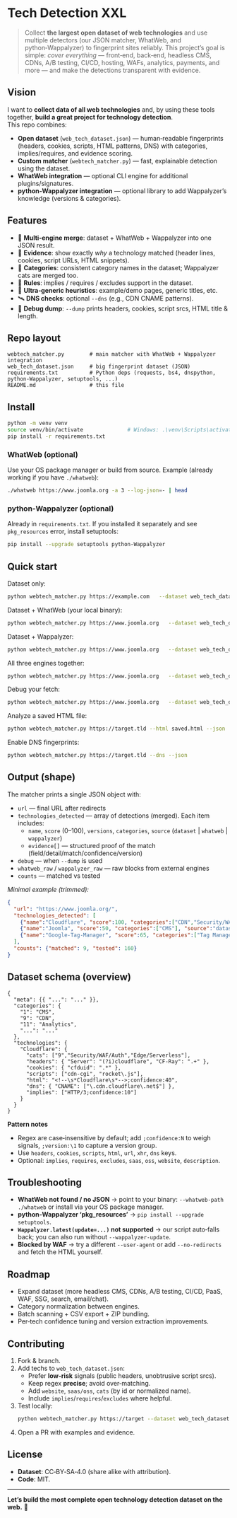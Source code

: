 # Tech Detection XXL

> Collect **the largest open dataset of web technologies** and use multiple detectors (our JSON matcher, WhatWeb, and python‑Wappalyzer) to fingerprint sites reliably. This project’s goal is simple: _cover everything_ — front‑end, back‑end, headless CMS, CDNs, A/B testing, CI/CD, hosting, WAFs, analytics, payments, and more — and make the detections transparent with evidence.

## Vision

I want to **collect data of all web technologies** and, by using these tools together, **build a great project for technology detection**.  
This repo combines:
- **Open dataset** (`web_tech_dataset.json`) — human‑readable fingerprints (headers, cookies, scripts, HTML patterns, DNS) with categories, implies/requires, and evidence scoring.
- **Custom matcher** (`webtech_matcher.py`) — fast, explainable detection using the dataset.
- **WhatWeb integration** — optional CLI engine for additional plugins/signatures.
- **python‑Wappalyzer integration** — optional library to add Wappalyzer’s knowledge (versions & categories).

## Features

- 🔎 **Multi‑engine merge**: dataset + WhatWeb + Wappalyzer into one JSON result.
- 🧾 **Evidence**: show exactly _why_ a technology matched (header lines, cookies, script URLs, HTML snippets).
- 🪪 **Categories**: consistent category names in the dataset; Wappalyzer cats are merged too.
- 🧠 **Rules**: implies / requires / excludes support in the dataset.
- 🪪 **Ultra‑generic heuristics**: example/demo pages, generic titles, etc.
- 🛰 **DNS checks**: optional `--dns` (e.g., CDN CNAME patterns).
- 🧰 **Debug dump**: `--dump` prints headers, cookies, script srcs, HTML title & length.

## Repo layout

```
webtech_matcher.py        # main matcher with WhatWeb + Wappalyzer integration
web_tech_dataset.json     # big fingerprint dataset (JSON)
requirements.txt          # Python deps (requests, bs4, dnspython, python-Wappalyzer, setuptools, ...)
README.md                 # this file
```

## Install

```bash
python -m venv venv
source venv/bin/activate              # Windows: .\venv\Scripts\activate
pip install -r requirements.txt
```

### WhatWeb (optional)

Use your OS package manager or build from source. Example (already working if you have `./whatweb`):
```bash
./whatweb https://www.joomla.org -a 3 --log-json=- | head
```

### python‑Wappalyzer (optional)

Already in `requirements.txt`. If you installed it separately and see `pkg_resources` error, install setuptools:
```bash
pip install --upgrade setuptools python-Wappalyzer
```

## Quick start

Dataset only:
```bash
python webtech_matcher.py https://example.com   --dataset web_tech_dataset.json   --json
```

Dataset + WhatWeb (your local binary):
```bash
python webtech_matcher.py https://www.joomla.org   --dataset web_tech_dataset.json   --whatweb --whatweb-path ./whatweb --whatweb-aggr 3   --json > report.json
```

Dataset + Wappalyzer:
```bash
python webtech_matcher.py https://www.joomla.org   --dataset web_tech_dataset.json   --wappalyzer --wappalyzer-update   --json > report.json
```

All three engines together:
```bash
python webtech_matcher.py https://www.joomla.org   --dataset web_tech_dataset.json   --whatweb --whatweb-path ./whatweb --whatweb-aggr 3   --wappalyzer --wappalyzer-update   --json > merged_report.json
```

Debug your fetch:
```bash
python webtech_matcher.py https://www.joomla.org   --dataset web_tech_dataset.json   --dump --json
```

Analyze a saved HTML file:
```bash
python webtech_matcher.py https://target.tld --html saved.html --json
```

Enable DNS fingerprints:
```bash
python webtech_matcher.py https://target.tld --dns --json
```

## Output (shape)

The matcher prints a single JSON object with:
- `url` — final URL after redirects
- `technologies_detected` — array of detections (merged). Each item includes:
  - `name`, `score` (0–100), `versions`, `categories`, `source` (`dataset` | `whatweb` | `wappalyzer`)
  - `evidence[]` — structured proof of the match (field/detail/match/confidence/version)
- `debug` — when `--dump` is used
- `whatweb_raw` / `wappalyzer_raw` — raw blocks from external engines
- `counts` — matched vs tested

_Minimal example (trimmed):_
```json
{
  "url": "https://www.joomla.org/",
  "technologies_detected": [
    {"name":"Cloudflare", "score":100, "categories":["CDN","Security/WAF/Auth"], "source":"dataset"},
    {"name":"Joomla", "score":50, "categories":["CMS"], "source":"dataset"},
    {"name":"Google-Tag-Manager", "score":65, "categories":["Tag Managers"], "source":"wappalyzer"}
  ],
  "counts": {"matched": 9, "tested": 160}
}
```

## Dataset schema (overview)

```jsonc
{
  "meta": {{ "...": "..." }},
  "categories": {
    "1": "CMS",
    "9": "CDN",
    "11": "Analytics",
    "...": "..."
  },
  "technologies": {
    "Cloudflare": {
      "cats": ["9","Security/WAF/Auth","Edge/Serverless"],
      "headers": { "Server": "(?i)cloudflare", "CF-Ray": ".+" },
      "cookies": { "cfduid": ".*" },
      "scripts": ["cdn-cgi", "rocket\.js"],
      "html": "<!--\s*Cloudflare\s*-->;confidence:40",
      "dns": { "CNAME": ["\.cdn.cloudflare\.net$"] },
      "implies": ["HTTP/3;confidence:10"]
    }
  }
}
```

**Pattern notes**
- Regex are case‑insensitive by default; add `;confidence:N` to weigh signals, `;version:\1` to capture a version group.
- Use `headers`, `cookies`, `scripts`, `html`, `url`, `xhr`, `dns` keys.
- Optional: `implies`, `requires`, `excludes`, `saas`, `oss`, `website`, `description`.

## Troubleshooting

- **WhatWeb not found / no JSON** → point to your binary: `--whatweb-path ./whatweb` or install via your OS package manager.
- **python‑Wappalyzer ‘pkg_resources’** → `pip install --upgrade setuptools`.
- **`Wappalyzer.latest(update=...)` not supported** → our script auto‑falls back; you can also run without `--wappalyzer-update`.
- **Blocked by WAF** → try a different `--user-agent` or add `--no-redirects` and fetch the HTML yourself.

## Roadmap

- Expand dataset (more headless CMS, CDNs, A/B testing, CI/CD, PaaS, WAF, SSG, search, email/chat).
- Category normalization between engines.
- Batch scanning + CSV export + ZIP bundling.
- Per‑tech confidence tuning and version extraction improvements.

## Contributing

1. Fork & branch.
2. Add techs to `web_tech_dataset.json`:
   - Prefer **low‑risk** signals (public headers, unobtrusive script srcs).
   - Keep regex **precise**; avoid over‑matching.
   - Add `website`, `saas/oss`, `cats` (by id or normalized name).
   - Include `implies`/`requires`/`excludes` where helpful.
3. Test locally:
   ```bash
   python webtech_matcher.py https://target --dataset web_tech_dataset.json --json
   ```
4. Open a PR with examples and evidence.

## License

- **Dataset**: CC‑BY‑SA‑4.0 (share alike with attribution).
- **Code**: MIT.

---

**Let’s build the most complete open technology detection dataset on the web.** 🚀
